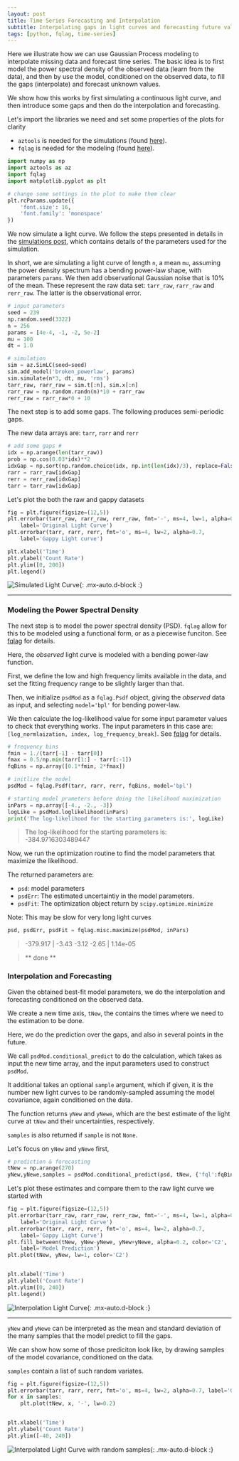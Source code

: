 ```yaml
---
layout: post
title: Time Series Forecasting and Interpolation
subtitle: Interpolating gaps in light curves and forecasting future values
tags: [python, fqlag, time-series]
---
```



Here we illustrate how we can use Gaussian Process modeling to interpolate missing data and forecast time series. The basic idea is to first model the power spectral density of the observed data (learn from the data), and then by use the model, conditioned on the observed data, to fill the gaps (interpolate) and forecast unknown values.

We show how this works by first simulating a continuous light curve, and then introduce some gaps and then do the interpolation and forecasting.


Let's import the libraries we need and set some properties of the plots for clarity

- `aztools` is needed for the simulations (found [here](\aztools)).
- `fqlag` is needed for the modeling (found [here](\fqlag)).


```python
import numpy as np
import aztools as az
import fqlag
import matplotlib.pyplot as plt

# change some settings in the plot to make them clear
plt.rcParams.update({
    'font.size': 16, 
    'font.family': 'monospace'
})

```

We now simulate a light curve. We follow the steps presented in details in the [simulations post](/2019-03-26-light-curve-simulations/), which contains details of the parameters used for the simulation.

In short, we are simulating a light curve of length `n`, a mean `mu`, assuming the power density spectrum has a bending power-law shape, with parameters `params`. We then add observational Gaussian noise that is 10% of the mean. These represent the raw data set: `tarr_raw`, `rarr_raw` and `rerr_raw`. The latter is the observational error.


```python
# input parameters 
seed = 239
np.random.seed(3322)
n = 256
params = [4e-4, -1, -2, 5e-2]
mu = 100
dt = 1.0

# simulation
sim = az.SimLC(seed=seed)
sim.add_model('broken_powerlaw', params)
sim.simulate(n*3, dt, mu, 'rms')
tarr_raw, rarr_raw = sim.t[:n], sim.x[:n]
rarr_raw = np.random.randn(n)*10 + rarr_raw
rerr_raw = rarr_raw*0 + 10
```

The next step is to add some gaps. The following produces semi-periodic gaps.

The new data arrays are: `tarr`, `rarr` and `rerr`


```python
# add some gaps #
idx = np.arange(len(tarr_raw))
prob = np.cos(0.03*idx)**2
idxGap = np.sort(np.random.choice(idx, np.int(len(idx)/3), replace=False, p = prob/prob.sum()))
rarr = rarr_raw[idxGap]
rerr = rerr_raw[idxGap]
tarr = tarr_raw[idxGap]
```

Let's plot the both the raw and gappy datasets


```python
fig = plt.figure(figsize=(12,5))
plt.errorbar(tarr_raw, rarr_raw, rerr_raw, fmt='-', ms=4, lw=1, alpha=0.3, 
    label='Original Light Curve')
plt.errorbar(tarr, rarr, rerr, fmt='o', ms=4, lw=2, alpha=0.7, 
    label='Gappy Light curve')

plt.xlabel('Time')
plt.ylabel('Count Rate')
plt.ylim([0, 200])
plt.legend()
```

![Simulated Light Curve](/assets/images/ts-prediction-fig-1.png){: .mx-auto.d-block :}
    
---

### Modeling the Power Spectral Density
The next step is to model the power spectral density (PSD). `fqlag` allow for this to be modeled using a functional form, or as a piecewise funciton. See [fqlag](/fqlag) for details.

Here, the _observed_ light curve is modeled with a bending power-law function.

First, we define the low and high frequency limits available in the data, and set the fitting frequency range to be slightly larger than that.

Then, we initialize `psdMod` as a `fqlag.Psdf` object, giving the _observed_ data as input, and selecting `model='bpl'` for bending power-law.

We then calculate the log-likelihood value for some input parameter values to check that everything works. The input parameters in this case are: `[log_normlaization, index, log_frequency_break]`. See [fqlag](/fqlag) for details. 


```python
# frequency bins
fmin = 1./(tarr[-1] - tarr[0])
fmax = 0.5/np.min(tarr[1:] - tarr[:-1])
fqBins = np.array([0.1*fmin, 2*fmax])

# initlize the model 
psdMod = fqlag.Psdf(tarr, rarr, rerr, fqBins, model='bpl')

# starting model prameters before doing the likelihood maximization
inPars = np.array([-4., -2., -3])
logLike = psdMod.loglikelihood(inPars)
print('The log-likelihood for the starting parameters is:', logLike)
```

> The log-likelihood for the starting parameters is: -384.9716303489447


Now, we run the optimization routine to find the model parameters that maximize the likelihood.

The returned parameters are:
- `psd`: model parameters
- `psdErr`: The estimated uncertaintiy in the model parameters.
- `psdFit`: The optimization object return by `scipy.optimize.minimize`

Note: This may be slow for very long light curves


```python
psd, psdErr, psdFit = fqlag.misc.maximize(psdMod, inPars)
```

> -379.917 |      -3.43      -3.12      -2.65 |   1.14e-05

> ** done **
    


### Interpolation and Forecasting

Given the obtained best-fit model parameters, we do the interpolation and forecasting conditioned on the observed data.

We create a new time axis, `tNew`, the contains the times where we need to the estimation to be done.

Here, we do the prediction over the gaps, and also in several points in the future.


We call `psdMod.conditional_predict` to do the calculation, which takes as input the new time array, and the input parameters used to construct `psdMod`.

It additional takes an optional `sample` argument, which if given, it is the number new light curves to be randomly-sampled assuming the model covariance, again conditioned on the data.

The function returns `yNew` and `yNewe`, which are the best estimate of the light curve at `tNew` and their uncertainties, respectively.

`samples` is also returned if `sample` is not `None`.

Let's focus on `yNew` and `yNewe` first,


```python
# prediction & forecasting 
tNew = np.arange(270)
yNew,yNewe,samples = psdMod.conditional_predict(psd, tNew, {'fql':fqBins, 'model':'bpl'}, sample=20)
```

Let's plot these estimates and compare them to the raw light curve we started with


```python
fig = plt.figure(figsize=(12,5))
plt.errorbar(tarr_raw, rarr_raw, rerr_raw, fmt='-', ms=4, lw=1, alpha=0.3, 
    label='Original Light Curve')
plt.errorbar(tarr, rarr, rerr, fmt='o', ms=4, lw=2, alpha=0.7, 
    label='Gappy Light Curve')
plt.fill_between(tNew, yNew-yNewe, yNew+yNewe, alpha=0.2, color='C2', 
    label='Model Prediction')
plt.plot(tNew, yNew, lw=1, color='C2')


plt.xlabel('Time')
plt.ylabel('Count Rate')
plt.ylim([0, 240])
plt.legend()
```


![Interpolation Light Curve](/assets/images/ts-prediction-fig-2.png){: .mx-auto.d-block :}

---    


`yNew` and `yNewe` can be interpreted as the mean and standard deviation of the many samples that the model predict to fill the gaps. 

We can show how some of those prediciton look like, by drawing samples of the model covariance, conditioned on the data. 

`samples` contain a list of such random variates.


```python
fig = plt.figure(figsize=(12,5))
plt.errorbar(tarr, rarr, rerr, fmt='o', ms=4, lw=2, alpha=0.7, label='Gappy Light Curve')
for x in samples:
    plt.plot(tNew, x, '-', lw=0.2)


plt.xlabel('Time')
plt.ylabel('Count Rate')
plt.ylim([-40, 240])

```

![Interpolated Light Curve with random samples](/assets/images/ts-prediction-fig-3.png){: .mx-auto.d-block :}
    

